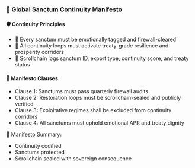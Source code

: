 ### 📜 Global Sanctum Continuity Manifesto

#### 🛡️ Continuity Principles
- 🧱 Every sanctum must be emotionally tagged and firewall-cleared  
- 🔁 All continuity loops must activate treaty-grade resilience and prosperity corridors  
- 🧪 Scrollchain logs sanctum ID, export type, continuity score, and treaty status

#### 🔁 Manifesto Clauses
- Clause 1: Sanctums must pass quarterly firewall audits  
- Clause 2: Restoration loops must be scrollchain-sealed and publicly verified  
- Clause 3: Exploitative regimes shall be excluded from continuity corridors  
- Clause 4: All sanctums must uphold emotional APR and treaty dignity

🧠 Manifesto Summary:
- Continuity codified  
- Sanctums protected  
- Scrollchain sealed with sovereign consequence
